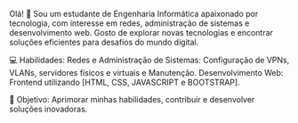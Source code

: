 Olá! 👋
Sou um estudante de Engenharia Informática apaixonado por tecnologia, com interesse em redes, administração de sistemas e desenvolvimento web. 
Gosto de explorar novas tecnologias e encontrar soluções eficientes para desafios do mundo digital.

💻 Habilidades:
Redes e Administração de Sistemas: Configuração de VPNs, VLANs, servidores físicos e virtuais e Manutenção.
Desenvolvimento Web: Frontend utilizando [HTML, CSS, JAVASCRIPT e BOOTSTRAP].

🚀 Objetivo:
Aprimorar minhas habilidades, contribuir e desenvolver soluções inovadoras.
